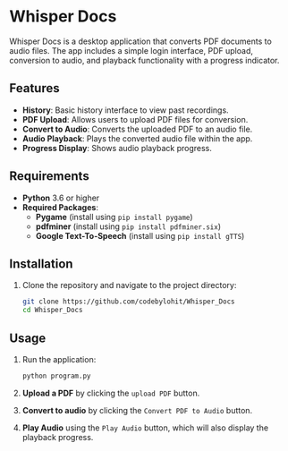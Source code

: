 # Whisper Docs

Whisper Docs is a desktop application that converts PDF documents to audio files. The app includes a simple login interface, PDF upload, conversion to audio, and playback functionality with a progress indicator.

## Features
- **History**: Basic history interface to view past recordings.
- **PDF Upload**: Allows users to upload PDF files for conversion.
- **Convert to Audio**: Converts the uploaded PDF to an audio file.
- **Audio Playback**: Plays the converted audio file within the app.
- **Progress Display**: Shows audio playback progress.

## Requirements
- **Python** 3.6 or higher
- **Required Packages**:
  - **Pygame** (install using `pip install pygame`)
  - **pdfminer** (install using `pip install pdfminer.six`)
  - **Google Text-To-Speech** (install using `pip install gTTS`)

## Installation
1. Clone the repository and navigate to the project directory:
   ```bash
   git clone https://github.com/codebylohit/Whisper_Docs
   cd Whisper_Docs

## Usage
1. Run the application: 
    ```bash
    python program.py

2. **Upload a PDF** by clicking the `upload PDF` button.

3. **Convert to audio** by clicking the `Convert PDF to Audio` button.
4. **Play Audio** using the `Play Audio` button, which will also display the playback progress.
